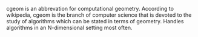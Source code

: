 cgeom is an abbrevation for computational geometry. According to wikipedia,
cgeom is the branch of computer science that is devoted to the study of algorithms
which can be stated in terms of geometry. Handles algorithms in an N-dimensional setting
most often.